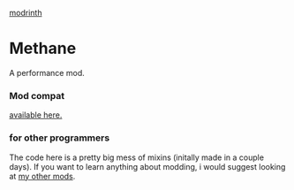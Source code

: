 [modrinth](https://modrinth.com/mod/methane)

# Methane
A performance mod.

### Mod compat
[available here.](https://github.com/AnOpenSauceDev/Methane-mod/blob/master/Compatability.md)

### for other programmers
The code here is a pretty big mess of mixins (initally made in a couple days). If you want to learn anything about modding, i would suggest looking at [my other mods](https://github.com/stars/AnOpenSauceDev/lists/my-mods).
